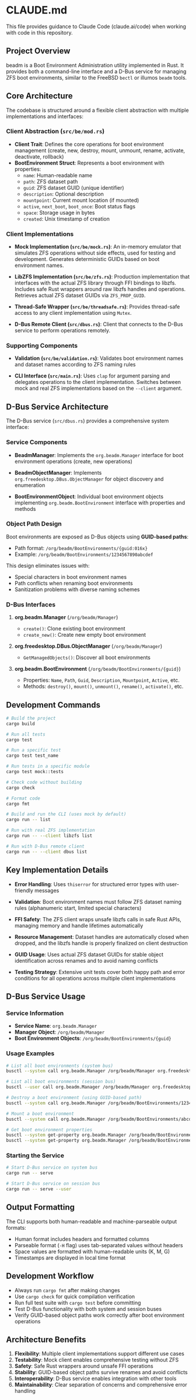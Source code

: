 # CLAUDE.md

This file provides guidance to Claude Code (claude.ai/code) when working with
code in this repository.

## Project Overview

beadm is a Boot Environment Administration utility implemented in Rust. It
provides both a command-line interface and a D-Bus service for managing ZFS boot
environments, similar to the FreeBSD `bectl` or illumos `beadm` tools.

## Core Architecture

The codebase is structured around a flexible client abstraction with multiple
implementations and interfaces:

### Client Abstraction (`src/be/mod.rs`)

- **Client Trait**: Defines the core operations for boot environment management
  (create, new, destroy, mount, unmount, rename, activate, deactivate, rollback)
- **BootEnvironment Struct**: Represents a boot environment with properties:
  - `name`: Human-readable name
  - `path`: ZFS dataset path
  - `guid`: ZFS dataset GUID (unique identifier)
  - `description`: Optional description
  - `mountpoint`: Current mount location (if mounted)
  - `active`, `next_boot`, `boot_once`: Boot status flags
  - `space`: Storage usage in bytes
  - `created`: Unix timestamp of creation

### Client Implementations

- **Mock Implementation (`src/be/mock.rs`)**: An in-memory emulator that
  simulates ZFS operations without side effects, used for testing and
  development. Generates deterministic GUIDs based on boot environment names.

- **LibZFS Implementation (`src/be/zfs.rs`)**: Production implementation that
  interfaces with the actual ZFS library through FFI bindings to libzfs.
  Includes safe Rust wrappers around raw libzfs handles and operations.
  Retrieves actual ZFS dataset GUIDs via `ZFS_PROP_GUID`.

- **Thread-Safe Wrapper (`src/be/threadsafe.rs`)**: Provides thread-safe access
  to any client implementation using `Mutex`.

- **D-Bus Remote Client (`src/dbus.rs`)**: Client that connects to the D-Bus
  service to perform operations remotely.

### Supporting Components

- **Validation (`src/be/validation.rs`)**: Validates boot environment names
  and dataset names according to ZFS naming rules

- **CLI Interface (`src/main.rs`)**: Uses `clap` for argument parsing and
  delegates operations to the client implementation. Switches between mock
  and real ZFS implementations based on the `--client` argument.

## D-Bus Service Architecture

The D-Bus service (`src/dbus.rs`) provides a comprehensive system interface:

### Service Components

- **BeadmManager**: Implements the `org.beadm.Manager` interface for boot
  environment operations (create, new operations)

- **BeadmObjectManager**: Implements `org.freedesktop.DBus.ObjectManager` for
  object discovery and enumeration

- **BootEnvironmentObject**: Individual boot environment objects implementing
  `org.beadm.BootEnvironment` interface with properties and methods

### Object Path Design

Boot environments are exposed as D-Bus objects using **GUID-based paths**:

- Path format: `/org/beadm/BootEnvironments/{guid:016x}`
- Example: `/org/beadm/BootEnvironments/1234567890abcdef`

This design eliminates issues with:

- Special characters in boot environment names
- Path conflicts when renaming boot environments
- Sanitization problems with diverse naming schemes

### D-Bus Interfaces

1. **org.beadm.Manager** (`/org/beadm/Manager`)
   - `create()`: Clone existing boot environment
   - `create_new()`: Create new empty boot environment

2. **org.freedesktop.DBus.ObjectManager** (`/org/beadm/Manager`)
   - `GetManagedObjects()`: Discover all boot environments

3. **org.beadm.BootEnvironment** (`/org/beadm/BootEnvironments/{guid}`)
   - Properties: `Name`, `Path`, `Guid`, `Description`, `Mountpoint`, `Active`, etc.
   - Methods: `destroy()`, `mount()`, `unmount()`, `rename()`, `activate()`, etc.

## Development Commands

```bash
# Build the project
cargo build

# Run all tests
cargo test

# Run a specific test
cargo test test_name

# Run tests in a specific module
cargo test mock::tests

# Check code without building
cargo check

# Format code
cargo fmt

# Build and run the CLI (uses mock by default)
cargo run -- list

# Run with real ZFS implementation
cargo run -- --client libzfs list

# Run with D-Bus remote client
cargo run -- --client dbus list
```

## Key Implementation Details

- **Error Handling**: Uses `thiserror` for structured error types with
  user-friendly messages

- **Validation**: Boot environment names must follow ZFS dataset naming rules
  (alphanumeric start, limited special characters)

- **FFI Safety**: The ZFS client wraps unsafe libzfs calls in safe Rust APIs,
  managing memory and handle lifetimes automatically

- **Resource Management**: Dataset handles are automatically closed when dropped,
  and the libzfs handle is properly finalized on client destruction

- **GUID Usage**: Uses actual ZFS dataset GUIDs for stable object identification
  across renames and to avoid naming conflicts

- **Testing Strategy**: Extensive unit tests cover both happy path and error
  conditions for all operations across multiple client implementations

## D-Bus Service Usage

### Service Information

- **Service Name**: `org.beadm.Manager`
- **Manager Object**: `/org/beadm/Manager`
- **Boot Environment Objects**: `/org/beadm/BootEnvironments/{guid}`

### Usage Examples

```bash
# List all boot environments (system bus)
busctl --system call org.beadm.Manager /org/beadm/Manager org.freedesktop.DBus.ObjectManager GetManagedObjects

# List all boot environments (session bus)
busctl --user call org.beadm.Manager /org/beadm/Manager org.freedesktop.DBus.ObjectManager GetManagedObjects

# Destroy a boot environment (using GUID-based path)
busctl --system call org.beadm.Manager /org/beadm/BootEnvironments/1234567890abcdef org.beadm.BootEnvironment destroy false false false

# Mount a boot environment
busctl --system call org.beadm.Manager /org/beadm/BootEnvironments/abcdef1234567890 org.beadm.BootEnvironment mount "/mnt/test" false

# Get boot environment properties
busctl --system get-property org.beadm.Manager /org/beadm/BootEnvironments/1234567890abcdef org.beadm.BootEnvironment Active
busctl --system get-property org.beadm.Manager /org/beadm/BootEnvironments/1234567890abcdef org.beadm.BootEnvironment Guid
```

### Starting the Service

```bash
# Start D-Bus service on system bus
cargo run -- serve

# Start D-Bus service on session bus
cargo run -- serve --user
```

## Output Formatting

The CLI supports both human-readable and machine-parseable output formats:

- Human format includes headers and formatted columns
- Parseable format (`-H` flag) uses tab-separated values without headers
- Space values are formatted with human-readable units (K, M, G)
- Timestamps are displayed in local time format

## Development Workflow

- Always run `cargo fmt` after making changes
- Use `cargo check` for quick compilation verification
- Run full test suite with `cargo test` before committing
- Test D-Bus functionality with both system and session buses
- Verify GUID-based object paths work correctly after boot environment operations

## Architecture Benefits

1. **Flexibility**: Multiple client implementations support different use cases
2. **Testability**: Mock client enables comprehensive testing without ZFS
3. **Safety**: Safe Rust wrappers around unsafe FFI operations
4. **Stability**: GUID-based object paths survive renames and avoid conflicts
5. **Interoperability**: D-Bus service enables integration with other tools
6. **Maintainability**: Clear separation of concerns and comprehensive error handling
